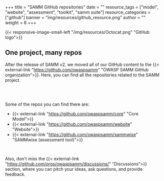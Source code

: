 +++
title = "SAMM GitHub repositories"
date = ""
resource_tags = ["model", "website", "assessment", "toolkit", "samm suite"]
resource_categories = ["github"]
banner = "img/resources/github_resource.png"
author = ""
weight = 6
+++

{{< responsive-image-small-left  "/img/resources/Octocat.png" "GitHub logo">}}

## One project, many repos

After the release of SAMM v2, we moved all of our GitHub content to the {{< external-link "https://github.com/owaspsamm" "OWASP SAMM GitHub organization">}}. Here, you can find all the repositories related to the SAMM project.

<br/><br/>

Some of the repos you can find there are: 
* {{< external-link "https://github.com/owaspsamm/core" "Core Model">}} 
* {{< external-link "https://github.com/owaspsamm/website" "Website">}} 
* {{< external-link "https://github.com/owaspsamm/sammwise" "SAMMwise (assessment tool)">}} 

<br/>

Also, don't miss the {{< external-link "https://github.com/orgs/owaspsamm/discussions/" "Discussions">}} section, where you can pitch your ideas, ask questions, and provide feedback.